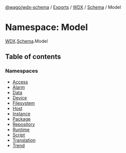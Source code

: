 [@wago/wdx-schema](../README.md) / [Exports](../modules.md) / [WDX](WDX.md) / [Schema](WDX.Schema.md) / Model

# Namespace: Model

[WDX](WDX.md).[Schema](WDX.Schema.md).Model

## Table of contents

### Namespaces

- [Access](WDX.Schema.Model.Access.md)
- [Alarm](WDX.Schema.Model.Alarm.md)
- [Data](WDX.Schema.Model.Data.md)
- [Device](WDX.Schema.Model.Device.md)
- [Filesystem](WDX.Schema.Model.Filesystem.md)
- [Host](WDX.Schema.Model.Host.md)
- [Instance](WDX.Schema.Model.Instance.md)
- [Package](WDX.Schema.Model.Package.md)
- [Repository](WDX.Schema.Model.Repository.md)
- [Runtime](WDX.Schema.Model.Runtime.md)
- [Script](WDX.Schema.Model.Script.md)
- [Translation](WDX.Schema.Model.Translation.md)
- [Trend](WDX.Schema.Model.Trend.md)
